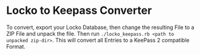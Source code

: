 # Locko to Keepass Converter

To convert, export your Locko Database, then change the resulting File to a ZIP File and unpack the file. Then run `./locko_keepass.rb <path to unpacked zip-dir>`. This will convert all Entries to a KeePass 2 compatible Format.

